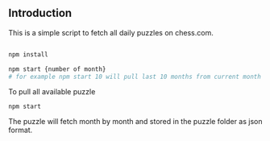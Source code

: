 ## Introduction
This is a simple script to fetch all daily puzzles on chess.com. 


```sh

npm install

npm start {number of month}
# for example npm start 10 will pull last 10 months from current month

```

To pull all available puzzle

```
npm start
```

The puzzle will fetch month by month and stored in the puzzle folder as json format.

